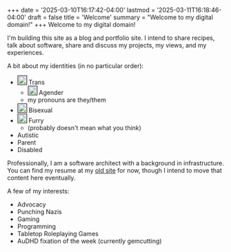 +++
date = '2025-03-10T16:17:42-04:00'
lastmod = '2025-03-11T16:18:46-04:00'
draft = false
title = 'Welcome'
summary = "Welcome to my digital domain!"
+++
Welcome to my digital domain!

I'm building this site as a blog and portfolio site. I intend to share
recipes, talk about software, share and discuss my projects, my views,
and my experiences.

A bit about my identities (in no particular order):
  * <img src="/images/flags/Transgender_Pride_flag.svg" width=20 style="border: 1px solid;" /> Trans
    * <img src="/images/flags/Nonbinary_flag.svg" width=20 style="border: 1px solid;" /> Agender
    * my pronouns are they/them
  * <img src="/images/flags/Bisexual_Pride_flag.svg" width=20 style="border: 1px solid;" /> Bisexual
  * <img src="/images/flags/Furry_Pride_flag.png" width=20 style="border: 1px solid;" /> Furry
    * (probably doesn't mean what you think)
  * Autistic
  * Parent
  * Disabled

Professionally, I am a software architect with a background in
infrastructure. You can find my resume at my
[old site](https://plathrop.tertiusfamily.net "Link to Resume") for now,
though I intend to move that content here eventually.

A few of my interests:
  * Advocacy
  * Punching Nazis
  * Gaming
  * Programming
  * Tabletop Roleplaying Games
  * AuDHD fixation of the week (currently gemcutting)
